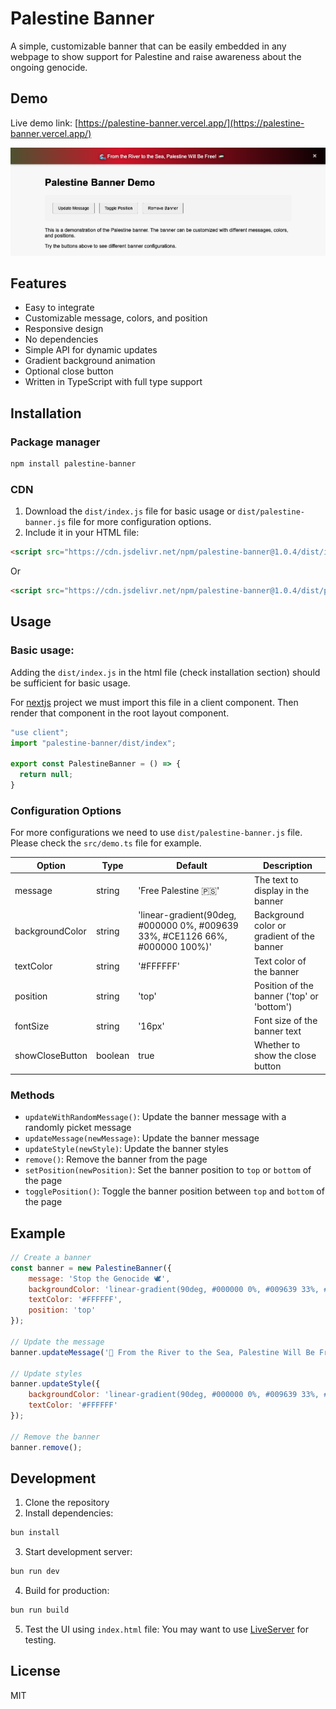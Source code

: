 # Palestine Banner

A simple, customizable banner that can be easily embedded in any webpage to show support for Palestine and raise awareness about the ongoing genocide.

## Demo

Live demo link: [https://palestine-banner.vercel.app/](https://palestine-banner.vercel.app/)

![Project screenshot](docs/demo.png)

## Features

- Easy to integrate
- Customizable message, colors, and position
- Responsive design
- No dependencies
- Simple API for dynamic updates
- Gradient background animation
- Optional close button
- Written in TypeScript with full type support

## Installation

### Package manager

```bash
npm install palestine-banner
```

### CDN

1. Download the `dist/index.js` file for basic usage or `dist/palestine-banner.js` file for more configuration options.
2. Include it in your HTML file:

```html
<script src="https://cdn.jsdelivr.net/npm/palestine-banner@1.0.4/dist/index.min.js"></script>
```

Or

```html
<script src="https://cdn.jsdelivr.net/npm/palestine-banner@1.0.4/dist/palestine-banner.js"></script>
```

## Usage

### Basic usage:

Adding the `dist/index.js` in the html file (check installation section) should be sufficient for basic usage.

For [nextjs](https://nextjs.org/) project we must import this file in a client component. Then render that component in the root layout component.

```typescript
"use client";
import "palestine-banner/dist/index";

export const PalestineBanner = () => {
  return null;
}
```


### Configuration Options

For more configurations we need to use `dist/palestine-banner.js` file.
Please check the `src/demo.ts` file for example.

| Option | Type | Default | Description |
|--------|------|---------|-------------|
| message | string | 'Free Palestine 🇵🇸' | The text to display in the banner |
| backgroundColor | string | 'linear-gradient(90deg, #000000 0%, #009639 33%, #CE1126 66%, #000000 100%)' | Background color or gradient of the banner |
| textColor | string | '#FFFFFF' | Text color of the banner |
| position | string | 'top' | Position of the banner ('top' or 'bottom') |
| fontSize | string | '16px' | Font size of the banner text |
| showCloseButton | boolean | true | Whether to show the close button |

### Methods

- `updateWithRandomMessage()`: Update the banner message with a randomly picket message
- `updateMessage(newMessage)`: Update the banner message
- `updateStyle(newStyle)`: Update the banner styles
- `remove()`: Remove the banner from the page
- `setPosition(newPosition)`: Set the banner position to `top` or `bottom` of the page
- `togglePosition()`: Toggle the banner position between `top` and `bottom` of the page

## Example

```javascript
// Create a banner
const banner = new PalestineBanner({
    message: 'Stop the Genocide 🕊️',
    backgroundColor: 'linear-gradient(90deg, #000000 0%, #009639 33%, #CE1126 66%, #000000 100%)',
    textColor: '#FFFFFF',
    position: 'top'
});

// Update the message
banner.updateMessage('🌊 From the River to the Sea, Palestine Will Be Free! 🇵🇸');

// Update styles
banner.updateStyle({
    backgroundColor: 'linear-gradient(90deg, #000000 0%, #009639 33%, #CE1126 66%, #000000 100%)',
    textColor: '#FFFFFF'
});

// Remove the banner
banner.remove();
```

## Development

1. Clone the repository
2. Install dependencies:
```bash
bun install
```
3. Start development server:
```bash
bun run dev
```
4. Build for production:
```bash
bun run build
```
5. Test the UI using `index.html` file:
You may want to use [LiveServer](https://marketplace.visualstudio.com/items?itemName=ritwickdey.LiveServer) for testing.

## License

MIT
